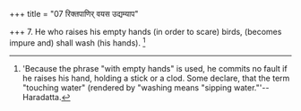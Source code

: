 +++
title = "07 रिक्तपाणिर् वयस उद्यम्याप"

+++
7. He who raises his empty hands (in order to scare) birds, (becomes impure and) shall wash (his hands). [^6] 


[^6]:  'Because the phrase "with empty hands" is used, he commits no fault if he raises his hand, holding a stick or a clod. Some declare, that the term "touching water" (rendered by "washing means "sipping water."'--Haradatta.
